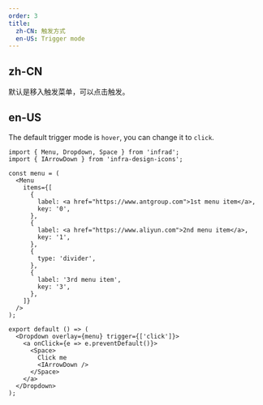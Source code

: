 ```yaml
---
order: 3
title:
  zh-CN: 触发方式
  en-US: Trigger mode
---
```


## zh-CN

默认是移入触发菜单，可以点击触发。

## en-US

The default trigger mode is `hover`, you can change it to `click`.

```tsx
import { Menu, Dropdown, Space } from 'infrad';
import { IArrowDown } from 'infra-design-icons';

const menu = (
  <Menu
    items={[
      {
        label: <a href="https://www.antgroup.com">1st menu item</a>,
        key: '0',
      },
      {
        label: <a href="https://www.aliyun.com">2nd menu item</a>,
        key: '1',
      },
      {
        type: 'divider',
      },
      {
        label: '3rd menu item',
        key: '3',
      },
    ]}
  />
);

export default () => (
  <Dropdown overlay={menu} trigger={['click']}>
    <a onClick={e => e.preventDefault()}>
      <Space>
        Click me
        <IArrowDown />
      </Space>
    </a>
  </Dropdown>
);
```
